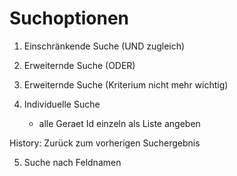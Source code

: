 Suchoptionen
============

1. Einschränkende Suche (UND zugleich)

2. Erweiternde Suche (ODER)

3. Erweiternde Suche (Kriterium nicht mehr wichtig)

4. Individuelle Suche
	- alle Geraet Id einzeln als Liste angeben


History: Zurück zum vorherigen Suchergebnis


5. Suche nach Feldnamen